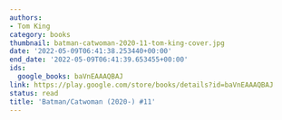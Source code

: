 ```yaml
---
authors:
- Tom King
category: books
thumbnail: batman-catwoman-2020-11-tom-king-cover.jpg
date: '2022-05-09T06:41:38.253440+00:00'
end_date: '2022-05-09T06:41:39.653455+00:00'
ids:
  google_books: baVnEAAAQBAJ
link: https://play.google.com/store/books/details?id=baVnEAAAQBAJ
status: read
title: 'Batman/Catwoman (2020-) #11'
---
```

